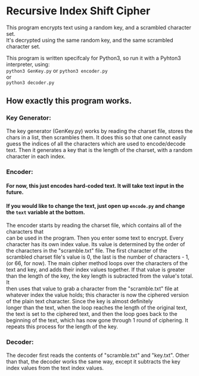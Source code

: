 # Recursive Index Shift Cipher
This program encrypts text using a random key, and a scrambled character set.  
It's decrypted using the same random key, and the same scrambled character set.
  
This program is written specifcaly for Python3, so run it with a Pyhton3 interpreter, using:  
`python3 GenKey.py` 
or 
`python3 encoder.py`  
or  
`python3 decoder.py`  

## How exactly this program works. 

### Key Generator: 
The key generator (GenKey.py) works by reading the charset file, stores the chars in a list, 
then scrambles them. It does this so that one cannot easily guess the indices of all the characters which are 
used to encode/decode text. Then it generates a key that is the length of the charset, with a random 
character in each index.

### Encoder: 
#### For now, this just encodes hard-coded text. It will take text input in the future. 
#### If you would like to change the text, just open up `encode.py` and change the `text` variable at the bottom. 
The encoder starts by reading the charset file, which contains all of the characters that  
can be used in the program. Then you enter some text to encrypt. Every character has its own index value. Its 
value is determined by the order of the characters in the "scramble.txt" file. The first character of the 
scrambled charset file's value is 0, the last is the number of characters - 1, (or 66, for now). 
The main cipher method loops over the characters of the text and key, and adds their index values together. 
If that value is greater than the length of the key, the key length is subracted from the value's total. It   
then uses that value to grab a character from the "scramble.txt" file at whatever index the value holds; 
this character is now the ciphered version of the plain text character. Since the key is almost definitely   
longer than the text, when the loop reaches the length of the original text, the text is set to the ciphered 
text, and then the loop goes back to the beginning of the text, which has now gone through 1 round of 
ciphering. It repeats this process for the length of the key. 

### Decoder:
The decoder first reads the contents of "scramble.txt" and "key.txt". Other than that, 
the decoder works the same way, except it subtracts the key index values from the text index values.
